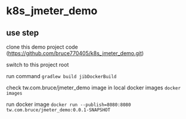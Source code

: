 # k8s_jmeter_demo

## use step 
clone this demo project
code (https://github.com/bruce770405/k8s_jmeter_demo.git)

switch to this project root

run command
`gradlew build jibDockerBuild`

check tw.com.bruce/jmeter_demo image in local docker images
`docker images`

run docker image
`docker run --publish=8080:8080 tw.com.bruce/jmeter_demo:0.0.1-SNAPSHOT`
